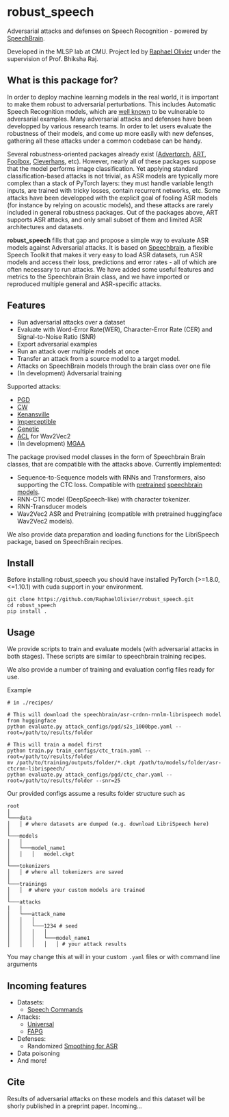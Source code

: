 # robust_speech

Adversarial attacks and defenses on Speech Recognition  - powered by [SpeechBrain](https://github.com/speechbrain/speechbrain).

Developed in the MLSP lab at CMU. Project led by [Raphael Olivier](https://raphaelolivier.github.io) under the supervision of Prof. Bhiksha Raj.

## What is this package for?
In order to deploy machine learning models in the real world, it is important to make them robust to adversarial perturbations. This includes Automatic Speech Recognition models, which are [well known](https://arxiv.org/abs/2007.06622) to be vulnerable to adversarial examples. Many adversarial attacks and defenses have been developped by various research teams. In order to let users evaluate the robustness of their models, and come up more easily with new defenses, gathering all these attacks under a common codebase can be handy.

Several robustness-oriented packages already exist ([Advertorch](https://github.com/BorealisAI/advertorch), [ART](https://github.com/Trusted-AI/adversarial-robustness-toolbox/tree/main/art), [Foolbox](https://github.com/bethgelab/foolbox), [Cleverhans](https://github.com/cleverhans-lab/cleverhans), etc). However, nearly all of these packages suppose that the model performs image classification. Yet applying standard classification-based attacks is not trivial, as ASR models are typically more complex than a stack of PyTorch layers: they must handle variable length inputs, are trained with tricky losses, contain recurrent networks, etc. Some attacks have been developped with the explicit goal of fooling ASR models (for instance by relying on acoustic models), and these attacks are rarely included in general robustness packages. Out of the packages above, ART supports ASR attacks, and only small subset of them and limited ASR architectures and datasets.

**robust_speech** fills that gap and propose a simple way to evaluate ASR models against Adversarial attacks. It is based on [Speechbrain](https://speechbrain.github.io/), a flexible Speech Toolkit that makes it very easy to load ASR datasets, run ASR models and access their loss, predictions and error rates - all of which are often necessary to run attacks. We have added some useful features and metrics to the Speechbrain Brain class, and we have imported or reproduced multiple general and ASR-specific attacks.

## Features 

* Run adversarial attacks over a dataset
* Evaluate with Word-Error Rate(WER), Character-Error Rate (CER) and Signal-to-Noise Ratio (SNR)
* Export adversarial examples
* Run an attack over multiple models at once
* Transfer an attack from a source model to a target model.
* Attacks on SpeechBrain models through the brain class over one file
* (In development) Adversarial training

Supported attacks:
* [PGD](https://arxiv.org/abs/1706.06083)
* [CW](https://people.eecs.berkeley.edu/~daw/papers/audio-dls18.pdf)
* [Kenansville](https://arxiv.org/abs/1910.05262) 
* [Imperceptible](https://arxiv.org/abs/1903.10346) 
* [Genetic](https://arxiv.org/abs/1801.00554)
* [ACL](https://arxiv.org/abs/2006.07589) for Wav2Vec2
* (In development) [MGAA](https://arxiv.org/abs/2108.04204)

The package provised model classes in the form of Speechbrain Brain classes, that are compatible with the attacks above. Currently implemented:
* Sequence-to-Sequence models with RNNs and Transformers, also supporting the CTC loss. Compatible with [pretrained](https://huggingface.co/speechbrain/asr-crdnn-rnnlm-librispeech) [speechbrain](https://huggingface.co/speechbrain/asr-crdnn-transformerlm-librispeech) [models](https://huggingface.co/speechbrain/asr-transformer-transformerlm-librispeech).
* RNN-CTC model (DeepSpeech-like) with character tokenizer.
* RNN-Transducer models
* Wav2Vec2 ASR and Pretraining (compatible with pretrained huggingface Wav2Vec2 models).

We also provide data preparation and loading functions for the LibriSpeech package, based on SpeechBrain recipes.

## Install 
Before installing robust_speech you should have installed PyTorch (>=1.8.0,<=1.10.1) with cuda support in your environment.

```
git clone https://github.com/RaphaelOlivier/robust_speech.git
cd robust_speech
pip install .
```

## Usage
We provide scripts to train and evaluate models (with adversarial attacks in both stages). These scripts are similar to speechbrain training recipes.

We also provide a number of training and evaluation config files ready for use.

Example

```
# in ./recipes/

# This will download the speechbrain/asr-crdnn-rnnlm-librispeech model from huggingface
python evaluate.py attack_configs/pgd/s2s_1000bpe.yaml --root=/path/to/results/folder 

# This will train a model first
python train.py train_configs/ctc_train.yaml --root=/path/to/results/folder
mv /path/to/training/outputs/folder/*.ckpt /path/to/models/folder/asr-ctcrnn-librispeech/
python evaluate.py attack_configs/pgd/ctc_char.yaml --root=/path/to/results/folder --snr=25
```

Our provided configs assume a results folder structure such as
```
root
│
└───data
│   │ # where datasets are dumped (e.g. download LibriSpeech here)
│
└───models
│   │
│   └───model_name1
│   │   │   model.ckpt
│   
└───tokenizers   
│   │ # where all tokenizers are saved
│   
└───trainings
│   │  # where your custom models are trained
│  
└───attacks
|   |
│   └───attack_name
│   │   │
│   │   └───1234 # seed
│   │   │   │
│   │   │   └───model_name1
│   │   │   │   │ # your attack results

```
You may change this at will in your custom `.yaml` files or with command line arguments
## Incoming features
* Datasets:
    * [Speech Commands](https://ai.googleblog.com/2017/08/launching-speech-commands-dataset.html)
* Attacks:
    * [Universal](https://arxiv.org/abs/1905.03828)
    * [FAPG](https://www.aaai.org/AAAI21Papers/AAAI-7923.XieY.pdf)
* Defenses:
    * Randomized [Smoothing for ASR](https://arxiv.org/abs/2112.03000)
* Data poisoning
* And more!

## Cite
Results of adversarial attacks on these models and this dataset will be shorly published in a preprint paper. Incoming...
